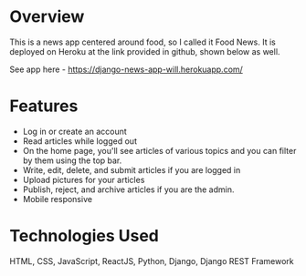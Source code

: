 # Overview

This is a news app centered around food, so I called it Food News. It is deployed on Heroku at the link provided in github, shown below as well.

See app here - https://django-news-app-will.herokuapp.com/

# Features

- Log in or create an account
- Read articles while logged out
- On the home page, you'll see articles of various topics and you can filter by them using the top bar. 
- Write, edit, delete, and submit articles if you are logged in
- Upload pictures for your articles
- Publish, reject, and archive articles if you are the admin. 
- Mobile responsive

# Technologies Used

HTML, CSS, JavaScript, ReactJS, Python, Django, Django REST Framework